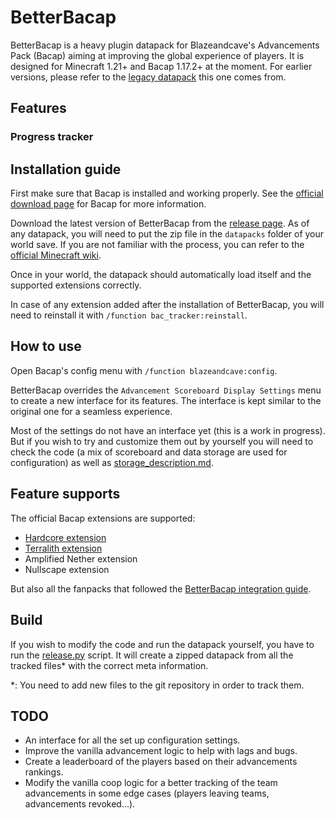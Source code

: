 # BetterBacap

BetterBacap is a heavy plugin datapack for Blazeandcave's Advancements Pack (Bacap) aiming at improving the global experience of players. It is designed for Minecraft 1.21+ and Bacap 1.17.2+ at the moment. For earlier versions, please refer to the [legacy datapack](https://github.com/Juloos/MCDatapack.BacapTracker) this one comes from.

## Features
### Progress tracker

## Installation guide
First make sure that Bacap is installed and working properly. See the [official download page](https://www.planetminecraft.com/data-pack/blazeandcave-s-advancements-pack-1-12/) for Bacap for more information.

Download the latest version of BetterBacap from the [release page](https://github.com/Juloos/MCDatapack.BetterBacap/releases). As of any datapack, you will need to put the zip file in the `datapacks` folder of your world save. If you are not familiar with the process, you can refer to the [official Minecraft wiki](https://minecraft.fandom.com/wiki/Tutorials/Installing_a_data_pack).

Once in your world, the datapack should automatically load itself and the supported extensions correctly. 

In case of any extension added after the installation of BetterBacap, you will need to reinstall it with `/function bac_tracker:reinstall`.

## How to use

Open Bacap's config menu with `/function blazeandcave:config`.

BetterBacap overrides the `Advancement Scoreboard Display Settings` menu to create a new interface for its features. The interface is kept similar to the original one for a seamless experience.

Most of the settings do not have an interface yet (this is a work in progress). But if you wish to try and customize them out by yourself you will need to check the code (a mix of scoreboard and data storage are used for configuration) as well as [storage_description.md](storage_description.md).

## Feature supports
The official Bacap extensions are supported:
- [Hardcore extension](https://www.planetminecraft.com/data-pack/blazeandcave-s-advancements-pack-hardcore-version/)
- [Terralith extension](https://www.planetminecraft.com/data-pack/blazeandcave-s-advancements-pack-terralith-version/)
- Amplified Nether extension
- Nullscape extension

But also all the fanpacks that followed the [BetterBacap integration guide](bac_fanpack_handlers.md).

## Build
If you wish to modify the code and run the datapack yourself, you have to run the [release.py](release.py) script. It will create a zipped datapack from all the tracked files\* with the correct meta information.

\*: You need to add new files to the git repository in order to track them.

## TODO
- An interface for all the set up configuration settings.
- Improve the vanilla advancement logic to help with lags and bugs.
- Create a leaderboard of the players based on their advancements rankings.
- Modify the vanilla coop logic for a better tracking of the team advancements in some edge cases (players leaving teams, advancements revoked...).
